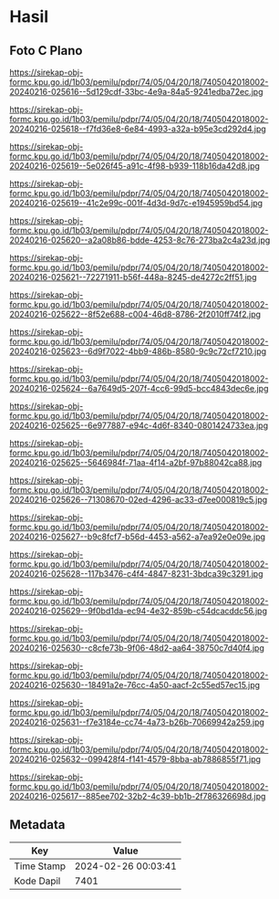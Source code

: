 # Hasil

## Foto C Plano

https://sirekap-obj-formc.kpu.go.id/1b03/pemilu/pdpr/74/05/04/20/18/7405042018002-20240216-025616--5d129cdf-33bc-4e9a-84a5-9241edba72ec.jpg

https://sirekap-obj-formc.kpu.go.id/1b03/pemilu/pdpr/74/05/04/20/18/7405042018002-20240216-025618--f7fd36e8-6e84-4993-a32a-b95e3cd292d4.jpg

https://sirekap-obj-formc.kpu.go.id/1b03/pemilu/pdpr/74/05/04/20/18/7405042018002-20240216-025619--5e026f45-a91c-4f98-b939-118b16da42d8.jpg

https://sirekap-obj-formc.kpu.go.id/1b03/pemilu/pdpr/74/05/04/20/18/7405042018002-20240216-025619--41c2e99c-001f-4d3d-9d7c-e1945959bd54.jpg

https://sirekap-obj-formc.kpu.go.id/1b03/pemilu/pdpr/74/05/04/20/18/7405042018002-20240216-025620--a2a08b86-bdde-4253-8c76-273ba2c4a23d.jpg

https://sirekap-obj-formc.kpu.go.id/1b03/pemilu/pdpr/74/05/04/20/18/7405042018002-20240216-025621--72271911-b56f-448a-8245-de4272c2ff51.jpg

https://sirekap-obj-formc.kpu.go.id/1b03/pemilu/pdpr/74/05/04/20/18/7405042018002-20240216-025622--8f52e688-c004-46d8-8786-2f2010ff74f2.jpg

https://sirekap-obj-formc.kpu.go.id/1b03/pemilu/pdpr/74/05/04/20/18/7405042018002-20240216-025623--6d9f7022-4bb9-486b-8580-9c9c72cf7210.jpg

https://sirekap-obj-formc.kpu.go.id/1b03/pemilu/pdpr/74/05/04/20/18/7405042018002-20240216-025624--6a7649d5-207f-4cc6-99d5-bcc4843dec6e.jpg

https://sirekap-obj-formc.kpu.go.id/1b03/pemilu/pdpr/74/05/04/20/18/7405042018002-20240216-025625--6e977887-e94c-4d6f-8340-0801424733ea.jpg

https://sirekap-obj-formc.kpu.go.id/1b03/pemilu/pdpr/74/05/04/20/18/7405042018002-20240216-025625--5646984f-71aa-4f14-a2bf-97b88042ca88.jpg

https://sirekap-obj-formc.kpu.go.id/1b03/pemilu/pdpr/74/05/04/20/18/7405042018002-20240216-025626--71308670-02ed-4296-ac33-d7ee000819c5.jpg

https://sirekap-obj-formc.kpu.go.id/1b03/pemilu/pdpr/74/05/04/20/18/7405042018002-20240216-025627--b9c8fcf7-b56d-4453-a562-a7ea92e0e09e.jpg

https://sirekap-obj-formc.kpu.go.id/1b03/pemilu/pdpr/74/05/04/20/18/7405042018002-20240216-025628--117b3476-c4f4-4847-8231-3bdca39c3291.jpg

https://sirekap-obj-formc.kpu.go.id/1b03/pemilu/pdpr/74/05/04/20/18/7405042018002-20240216-025629--9f0bd1da-ec94-4e32-859b-c54dcacddc56.jpg

https://sirekap-obj-formc.kpu.go.id/1b03/pemilu/pdpr/74/05/04/20/18/7405042018002-20240216-025630--c8cfe73b-9f06-48d2-aa64-38750c7d40f4.jpg

https://sirekap-obj-formc.kpu.go.id/1b03/pemilu/pdpr/74/05/04/20/18/7405042018002-20240216-025630--18491a2e-76cc-4a50-aacf-2c55ed57ec15.jpg

https://sirekap-obj-formc.kpu.go.id/1b03/pemilu/pdpr/74/05/04/20/18/7405042018002-20240216-025631--f7e3184e-cc74-4a73-b26b-70669942a259.jpg

https://sirekap-obj-formc.kpu.go.id/1b03/pemilu/pdpr/74/05/04/20/18/7405042018002-20240216-025632--099428f4-f141-4579-8bba-ab7886855f71.jpg

https://sirekap-obj-formc.kpu.go.id/1b03/pemilu/pdpr/74/05/04/20/18/7405042018002-20240216-025617--885ee702-32b2-4c39-bb1b-2f786326698d.jpg


## Metadata

| Key        | Value               |
| ---------- | ------------------- |
| Time Stamp | 2024-02-26 00:03:41 |
| Kode Dapil | 7401                |



